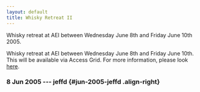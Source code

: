 ```yaml
---
layout: default
title: Whisky Retreat II
---
```

Whisky retreat at AEI between Wednesday June 8th and Friday June 10th
2005.

Whisky retreat at AEI between Wednesday June 8th and Friday June 10th.
This will be available via Access Grid. For more information, please
look [here](http://www.aei.mpg.de/~baiotti/WhiskyRetreatII.html).

### 8 Jun 2005 --- jeffd {#jun-2005-jeffd .align-right}
